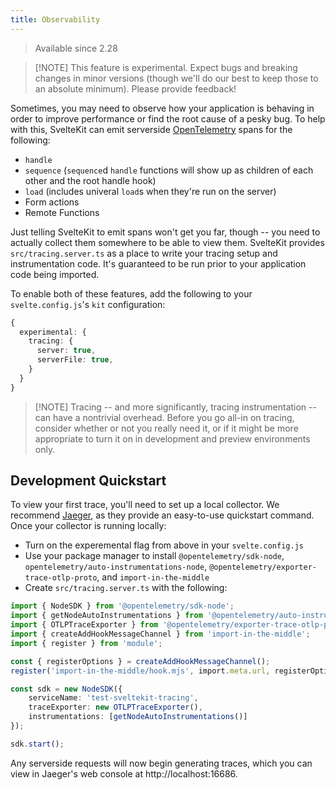 ```yaml
---
title: Observability
---
```


<blockquote class="since note">
	<p>Available since 2.28</p>
</blockquote>

> [!NOTE] This feature is experimental. Expect bugs and breaking changes in minor versions (though we'll do our best to keep those to an absolute minimum). Please provide feedback!

Sometimes, you may need to observe how your application is behaving in order to improve performance or find the root cause of a pesky bug. To help with this, SvelteKit can emit serverside [OpenTelemetry](https://opentelemetry.io) spans for the following:

- `handle`
- `sequence` (`sequence`d `handle` functions will show up as children of each other and the root handle hook)
- `load` (includes univeral `load`s when they're run on the server)
- Form actions
- Remote Functions

Just telling SvelteKit to emit spans won't get you far, though -- you need to actually collect them somewhere to be able to view them. SvelteKit provides `src/tracing.server.ts` as a place to write your tracing setup and instrumentation code. It's guaranteed to be run prior to your application code being imported.

To enable both of these features, add the following to your `svelte.config.js`'s `kit` configuration:

```ts
{
  experimental: {
    tracing: {
      server: true,
      serverFile: true,
    }
  }
}
```

> [!NOTE] Tracing -- and more significantly, tracing instrumentation -- can have a nontrivial overhead. Before you go all-in on tracing, consider whether or not you really need it, or if it might be more appropriate to turn it on in development and preview environments only.

## Development Quickstart

To view your first trace, you'll need to set up a local collector. We recommend [Jaeger](https://www.jaegertracing.io/docs/2.7/getting-started/), as they provide an easy-to-use quickstart command. Once your collector is running locally:

- Turn on the experemental flag from above in your `svelte.config.js`
- Use your package manager to install `@opentelemetry/sdk-node`, `opentelemetry/auto-instrumentations-node`, `@opentelemetry/exporter-trace-otlp-proto`, and `import-in-the-middle`
- Create `src/tracing.server.ts` with the following:

```ts
import { NodeSDK } from '@opentelemetry/sdk-node';
import { getNodeAutoInstrumentations } from '@opentelemetry/auto-instrumentations-node';
import { OTLPTraceExporter } from '@opentelemetry/exporter-trace-otlp-proto';
import { createAddHookMessageChannel } from 'import-in-the-middle';
import { register } from 'module';

const { registerOptions } = createAddHookMessageChannel();
register('import-in-the-middle/hook.mjs', import.meta.url, registerOptions);

const sdk = new NodeSDK({
	serviceName: 'test-sveltekit-tracing',
	traceExporter: new OTLPTraceExporter(),
	instrumentations: [getNodeAutoInstrumentations()]
});

sdk.start();
```

Any serverside requests will now begin generating traces, which you can view in Jaeger's web console at http://localhost:16686. 
